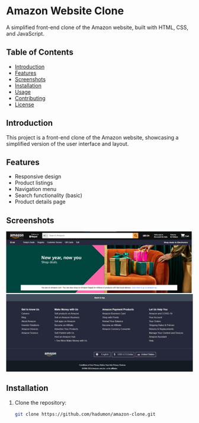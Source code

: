 # Amazon Website Clone

A simplified front-end clone of the Amazon website, built with HTML, CSS, and JavaScript.

## Table of Contents

- [Introduction](#introduction)
- [Features](#features)
- [Screenshots](#screenshots)
- [Installation](#installation)
- [Usage](#usage)
- [Contributing](#contributing)
- [License](#license)

## Introduction

This project is a front-end clone of the Amazon website, showcasing a simplified version of the user interface and layout.

## Features

- Responsive design
- Product listings
- Navigation menu
- Search functionality (basic)
- Product details page

## Screenshots


![Homepage](img/image_2024-01-16_180545103.png)
![footer](img/image_2024-01-16_180803697.png)

## Installation

1. Clone the repository:

   ```bash
   git clone https://github.com/hadumon/amazon-clone.git
